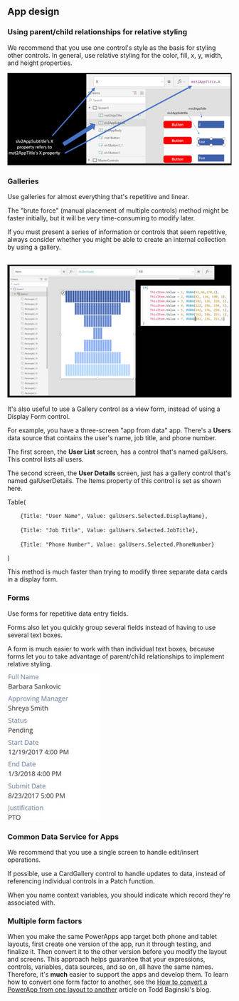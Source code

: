 ## App design

### Using parent/child relationships for relative styling

We recommend that you use one control&#39;s style as the basis for styling other controls. In general, use relative styling for the color, fill, x, y, width, and height properties.

![Image](.\images\image036.png )

### Galleries

Use galleries for almost everything that&#39;s repetitive and linear.

The &quot;brute force&quot; (manual placement of multiple controls) method might be faster initially, but it will be very time-consuming to modify later.

If you must present a series of information or controls that seem repetitive, always consider whether you might be able to create an internal collection by using a gallery.

​ ![Image](.\images\image037.jpg )

It&#39;s also useful to use a Gallery control as a view form, instead of using a Display Form control.

For example, you have a three-screen &quot;app from data&quot; app. There&#39;s a **Users** data source that contains the user&#39;s name, job title, and phone number.

The first screen, the **User List** screen, has a control that&#39;s named galUsers. This control lists all users.

The second screen, the **User Details** screen, just has a gallery control that&#39;s named galUserDetails. The Items property of this control is set as shown here.

Table(

        {Title: "User Name", Value: galUsers.Selected.DisplayName},

        {Title: "Job Title", Value: galUsers.Selected.JobTitle},

        {Title: "Phone Number", Value: galUsers.Selected.PhoneNumber}

)

This method is much faster than trying to modify three separate data cards in a display form.

### Forms

Use forms for repetitive data entry fields.

Forms also let you quickly group several fields instead of having to use several text boxes.

A form is much easier to work with than individual text boxes, because forms let you to take advantage of parent/child relationships to implement relative styling.

![Image](.\images\image038.jpg )

### Common Data Service for Apps

We recommend that you use a single screen to handle edit/insert operations.

If possible, use a CardGallery control to handle updates to data, instead of referencing individual controls in a Patch function.

When you name context variables, you should indicate which record they&#39;re associated with.

### Multiple form factors

When you make the same PowerApps app target both phone and tablet layouts, first create one version of the app, run it through testing, and finalize it. Then convert it to the other version before you modify the layout and screens. This approach helps guarantee that your expressions, controls, variables, data sources, and so on, all have the same names. Therefore, it&#39;s **much** easier to support the apps and develop them. To learn how to convert one form factor to another, see the [How to convert a PowerApp from one layout to another](http://toddbaginski.com/blog/how-to-convert-a-powerapp-from-one-layout-to-another/) article on Todd Baginski&#39;s blog.